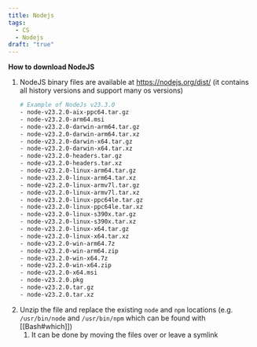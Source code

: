 ```yaml
---
title: Nodejs
tags:
  - CS
  - Nodejs
draft: "true"
---
```

**How to download NodeJS**
1. NodeJS binary files are available at https://nodejs.org/dist/ (it contains all history versions and support many os versions)
	```bash
	# Example of NodeJs v23.3.0
	- node-v23.2.0-aix-ppc64.tar.gz
	- node-v23.2.0-arm64.msi
	- node-v23.2.0-darwin-arm64.tar.gz
	- node-v23.2.0-darwin-arm64.tar.xz
	- node-v23.2.0-darwin-x64.tar.gz
	- node-v23.2.0-darwin-x64.tar.xz
	- node-v23.2.0-headers.tar.gz
	- node-v23.2.0-headers.tar.xz
	- node-v23.2.0-linux-arm64.tar.gz
	- node-v23.2.0-linux-arm64.tar.xz
	- node-v23.2.0-linux-armv7l.tar.gz
	- node-v23.2.0-linux-armv7l.tar.xz
	- node-v23.2.0-linux-ppc64le.tar.gz
	- node-v23.2.0-linux-ppc64le.tar.xz
	- node-v23.2.0-linux-s390x.tar.gz
	- node-v23.2.0-linux-s390x.tar.xz
	- node-v23.2.0-linux-x64.tar.gz
	- node-v23.2.0-linux-x64.tar.xz
	- node-v23.2.0-win-arm64.7z
	- node-v23.2.0-win-arm64.zip
	- node-v23.2.0-win-x64.7z
	- node-v23.2.0-win-x64.zip
	- node-v23.2.0-x64.msi
	- node-v23.2.0.pkg
	- node-v23.2.0.tar.gz
	- node-v23.2.0.tar.xz
	```
2. Unzip the file and replace the existing `node` and `npm` locations (e.g. `/usr/bin/node` and `/usr/bin/npm` which can be found with [[Bash#which]])
	1. It can be done by moving the files over or leave a symlink

